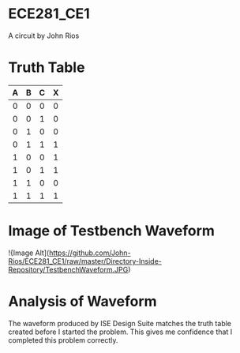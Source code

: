 ECE281_CE1
==========

A circuit by John Rios
# Truth Table

| A | B | C | X |
|:-:|:-:|:-:|:-:|
| 0 | 0 | 0 | 0 |
| 0 | 0 | 1 | 0 |
| 0 | 1 | 0 | 0 |
| 0 | 1 | 1 | 1 |
| 1 | 0 | 0 | 1 |
| 1 | 0 | 1 | 1 |
| 1 | 1 | 0 | 0 |
| 1 | 1 | 1 | 1 |

# Image of Testbench Waveform

!{Image Alt](https://github.com/John-Rios/ECE281_CE1/raw/master/Directory-Inside-Repository/TestbenchWaveform.JPG)

# Analysis of Waveform

  The waveform produced by ISE Design Suite matches the truth table created before I started the problem. 
  This gives me confidence that I completed this problem correctly. 
